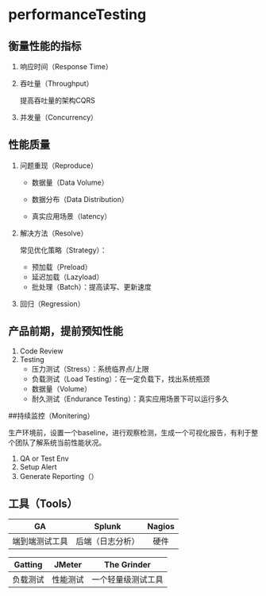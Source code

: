 # performanceTesting

## 衡量性能的指标

1. 响应时间（Response Time）

2. 吞吐量（Throughput）

   提高吞吐量的架构CQRS

3. 并发量（Concurrency）

## 性能质量

1. 问题重现（Reproduce）

   - 数据量（Data Volume）

   - 数据分布（Data Distribution）

   - 真实应用场景（latency）

2. 解决方法（Resolve）

   常见优化策略（Strategy）：

   - 预加载（Preload）
   - 延迟加载（Lazyload）
   - 批处理（Batch）：提高读写、更新速度

3. 回归（Regression）

## 产品前期，提前预知性能

1. Code Review
2. Testing
   - 压力测试（Stress）：系统临界点/上限
   - 负载测试（Load Testing）：在一定负载下，找出系统瓶颈
   - 数据量（Volume）
   - 耐久测试（Endurance Testing）：真实应用场景下可以运行多久

##持续监控（Monitering）

生产环境前，设置一个baseline，进行观察检测，生成一个可视化报告，有利于整个团队了解系统当前性能状况。
1. QA or Test Env
2. Setup Alert
3. Generate Reporting（）

## 工具（Tools）


|   GA    |  Splunk  | Nagios |
| :-----: | :------: | :----: |
| 端到端测试工具 | 后端（日志分析） |   硬件   |



| Gatting | JMeter | The Grinder |
| :-----: | :----: | :---------: |
|  负载测试   |  性能测试  |  一个轻量级测试工具  |

